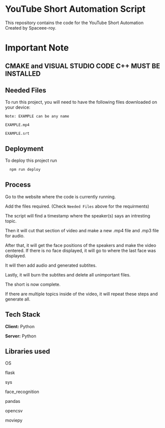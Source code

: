 # YouTube Short Automation Script
This repository contains the code for the YouTube Short Automation Created by Spaceee-roy.

# Important Note

## CMAKE and VISUAL STUDIO CODE C++ MUST BE INSTALLED
## Needed Files

To run this project, you will need to have the following files downloaded on your device:

`Note: EXAMPLE can be any name `

`EXAMPLE.mp4`

`EXAMPLE.srt`


## Deployment

To deploy this project run

```bash
  npm run deploy
```


## Process

Go to the website where the code is currently running. 

Add the files required. (Check `Needed Files` above for the requirments)

The script will find a timestamp where the speaker(s) says an intresting topic.

Then it will cut that section of video and make a new .mp4 file and .mp3 file for audio.

After that, it will get the face positions of the speakers and make the video centered. If there is no face displayed, it will go to where the last face was displayed.

It will then add audio and generated subtites.

Lastly, it will burn the subtites and delete all unimportant files.

The short is now complete.

If there are multiple topics inside of the video, it will repeat these steps and generate all.
## Tech Stack

**Client:** Python

**Server:** Python



## Libraries used

OS

flask

sys

face_recognition

pandas

opencsv

moviepy



